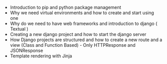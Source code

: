 - Introduction to pip and python package management
- Why we need virtual environments and how to create and start using one
- Why do we need to have web frameworks and introduction to django ( Textual )
- Creating a new django project and how to start the django server
- How Django projects are structured and how to create a new route and a view (Class and Function Based) - Only HTTPResponse and JSONResponse
- Template rendering with Jinja

